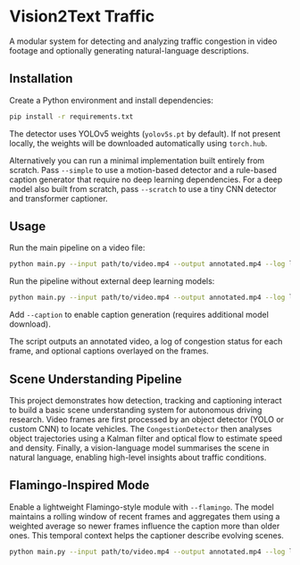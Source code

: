 # Vision2Text Traffic

A modular system for detecting and analyzing traffic congestion in video footage and optionally generating natural-language descriptions.

## Installation

Create a Python environment and install dependencies:

```bash
pip install -r requirements.txt
```

The detector uses YOLOv5 weights (`yolov5s.pt` by default). If not present locally, the weights will be downloaded automatically using `torch.hub`.

Alternatively you can run a minimal implementation built entirely from scratch. Pass `--simple` to use a motion-based detector and a rule-based caption generator that require no deep learning dependencies. For a deep model also built from scratch, pass `--scratch` to use a tiny CNN detector and transformer captioner.

## Usage

Run the main pipeline on a video file:

```bash
python main.py --input path/to/video.mp4 --output annotated.mp4 --log log.txt
```

Run the pipeline without external deep learning models:

```bash
python main.py --input path/to/video.mp4 --output annotated.mp4 --log log.txt --simple
```

Add `--caption` to enable caption generation (requires additional model download).

The script outputs an annotated video, a log of congestion status for each frame, and optional captions overlayed on the frames.

## Scene Understanding Pipeline

This project demonstrates how detection, tracking and captioning interact to
build a basic scene understanding system for autonomous driving research. Video
frames are first processed by an object detector (YOLO or custom CNN) to locate
vehicles. The `CongestionDetector` then analyses object trajectories using a
Kalman filter and optical flow to estimate speed and density. Finally, a
vision-language model summarises the scene in natural language, enabling
high-level insights about traffic conditions.

## Flamingo-Inspired Mode

Enable a lightweight Flamingo-style module with `--flamingo`. The model maintains
a rolling window of recent frames and aggregates them using a weighted average so
newer frames influence the caption more than older ones. This temporal context
helps the captioner describe evolving scenes.

```bash
python main.py --input path/to/video.mp4 --output annotated.mp4 --log log.txt --flamingo --caption
```
